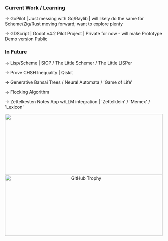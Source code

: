### Current Work / Learning ###

-> GoPilot | Just messing with Go/Raylib | will likely do the same for Scheme/Zig/Rust moving forward; want to explore plenty

-> GDScript | Godot v4.2 Pilot Project | Private for now - will make Prototype Demo version Public

### In Future ###
-> Lisp/Scheme | SICP / The Little Schemer / The Little LISPer

-> Prove CHSH Inequality | Qiskit

-> Generative Bansai Trees / Neural Automata / 'Game of Life'

-> Flocking Algorithm

-> Zettelkesten Notes App w/LLM integration | 'Zettelklein' / 'Memex' / 'Lexicon'

<div align="center">  
  <img width="100%" height="195px" src="https://github-readme-stats.vercel.app/api/top-langs/?username=Mawjad&layout=compact&hide_border=true&title_color=00bfbf&text_color=00bfbf&bg_color=0d1117" />
</div>

<div align="center">
  <img width="100%" height="195px" src="https://github-profile-trophy.vercel.app/?username=Mawjad&layout=compact&hide_border=true&title_color=00bfbf&text_color=00bfbf&bg_color=0d1117" alt="GitHub Trophy" />
</div>
